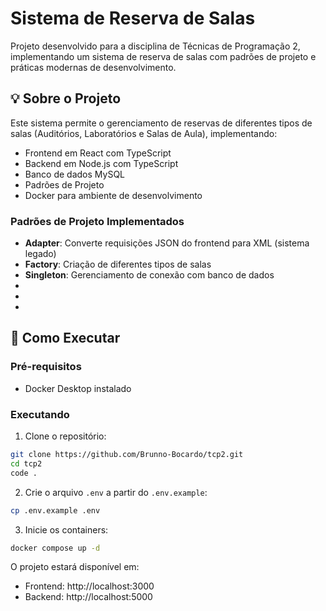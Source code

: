 # Sistema de Reserva de Salas

Projeto desenvolvido para a disciplina de Técnicas de Programação 2, implementando um sistema de reserva de salas com padrões de projeto e práticas modernas de desenvolvimento.

## 💡 Sobre o Projeto

Este sistema permite o gerenciamento de reservas de diferentes tipos de salas (Auditórios, Laboratórios e Salas de Aula), implementando:

- Frontend em React com TypeScript
- Backend em Node.js com TypeScript
- Banco de dados MySQL
- Padrões de Projeto
- Docker para ambiente de desenvolvimento

### Padrões de Projeto Implementados

- **Adapter**: Converte requisições JSON do frontend para XML (sistema legado)
- **Factory**: Criação de diferentes tipos de salas
- **Singleton**: Gerenciamento de conexão com banco de dados
-
-
-

## 🚀 Como Executar

### Pré-requisitos

- Docker Desktop instalado

### Executando

1. Clone o repositório:
```bash
git clone https://github.com/Brunno-Bocardo/tcp2.git
cd tcp2
code .
```

2. Crie o arquivo `.env` a partir do `.env.example`:
```bash
cp .env.example .env
```

3. Inicie os containers:
```bash
docker compose up -d
```

O projeto estará disponível em:
- Frontend: http://localhost:3000
- Backend: http://localhost:5000


